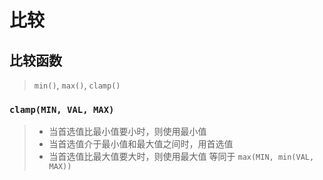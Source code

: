 # 比较

## 比较函数

> `min()`, `max()`, `clamp()`

### `clamp(MIN, VAL, MAX)`
>
> - 当首选值比最小值要小时，则使用最小值
> - 当首选值介于最小值和最大值之间时，用首选值
> - 当首选值比最大值要大时，则使用最大值
> 等同于 `max(MIN, min(VAL, MAX))`
